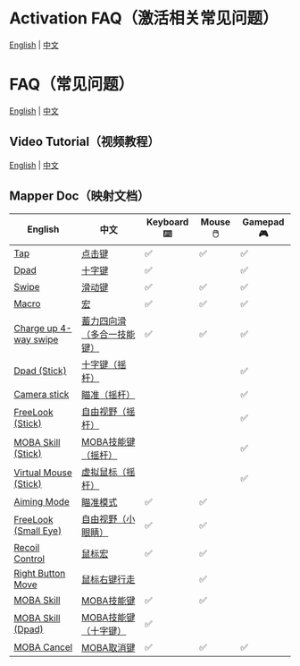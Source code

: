 # Activation FAQ（激活相关常见问题）

[English](/activation.md) | [中文](/activation_zh.md) 

# FAQ（常见问题）

[English](/faq.md) | [中文](/faq_zh.md) 

## Video Tutorial（视频教程）

[English](https://www.youtube.com/playlist?list=PL3e7SPse54NLMBqkhUocc1ftUT5RbaMa8) | [中文](https://space.bilibili.com/359835528/channel/collectiondetail?sid=3205627&ctype=0) 

## Mapper Doc（映射文档）

| English             | 中文            | Keyboard ⌨️ | Mouse 🖱️ | Gamepad 🎮  |
|------------------|-----------------|---------|---------|---------|
| [Tap](/mappings/tap.md) | [点击键](/mappings/tap_zh.md) |     ✅   |     ✅   |   ✅    |
| [Dpad](/mappings/dpad.md) | [十字键](/mappings/dpad_zh.md) | ✅       |         | ✅       |
| [Swipe](/mappings/swipe.md) | [滑动键](/mappings/swipe_zh.md) | ✅      | ✅      | ✅      |
| [Macro](/mappings/macro.md) | [宏](/mappings/macro_zh.md) | ✅      | ✅      | ✅      |
| [Charge up 4-way swipe](/mappings/fourwayswipe.md) | [蓄力四向滑（多合一技能键）](/mappings/fourwayswipe_zh.md) | ✅      | ✅      | ✅      |
| [Dpad (Stick)](/mappings/dpadstick.md) | [十字键（摇杆）](/mappings/dpadstick_zh.md) |      |      | ✅      |
| [Camera stick](/mappings/camerapanstick.md) | [瞄准（摇杆）](/mappings/camerapanstick_zh.md) |      |      | ✅      |
| [FreeLook (Stick)](/mappings/freelookstick.md) | [自由视野（摇杆）](/mappings/freelookstick_zh.md) |      |      | ✅      |
| [MOBA Skill (Stick)](/mappings/mobastick.md) | [MOBA技能键（摇杆）](/mappings/mobastick_zh.md) |      |      | ✅      |
| [Virtual Mouse (Stick)](/mappings/stickmouse.md) | [虚拟鼠标（摇杆）](/mappings/stickmouse_zh.md) |      |      | ✅      |
| [Aiming Mode](/mappings/aiming.md) | [瞄准模式](/mappings/aiming_zh.md) | ✅      | ✅      |       |
| [FreeLook (Small Eye)](/mappings/freelook.md) | [自由视野（小眼睛）](/mappings/freelook_zh.md) | ✅      | ✅      |       |
| [Recoil Control](/mappings/recoil.md) | [鼠标宏](/mappings/recoil_zh.md) | ✅      | ✅      |       |
| [Right Button Move](/mappings/rightbuttonmove.md) | [鼠标右键行走](/mappings/rightbuttonmove_zh.md) |       | ✅      |       |
| [MOBA Skill](/mappings/moba.md) | [MOBA技能键](/mappings/moba_zh.md) | ✅      | ✅      |       |
| [MOBA Skill (Dpad)](/mappings/mobadpad.md) | [MOBA技能键（十字键）](/mappings/mobadpad_zh.md) | ✅      |      |       |
| [MOBA Cancel](/mappings/mobacancel.md) | [MOBA取消键](/mappings/mobacancel_zh.md) | ✅      | ✅      | ✅      |
